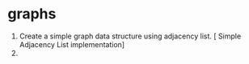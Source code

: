 graphs
======

1. Create a simple graph data structure using adjacency list. [ Simple Adjacency List implementation]
2. 